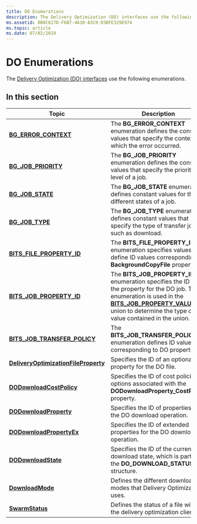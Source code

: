 ```yaml
---
title: DO Enumerations
description: The Delivery Optimization (DO) interfaces use the following enumerations.
ms.assetid: 0B0C627D-F6B7-4A10-83C0-03BFE329E974
ms.topic: article
ms.date: 07/02/2019
---
```


# DO Enumerations

The [Delivery Optimization (DO) interfaces](do-interfaces.md) use the following enumerations.

## In this section

| Topic | Description |
|-|-|
| [**BG_ERROR_CONTEXT**](bg-error-context.md) | The **BG_ERROR_CONTEXT** enumeration defines the constant values that specify the context in which the error occurred. |
| [**BG_JOB_PRIORITY**](bg-job-priority-.md) | The **BG_JOB_PRIORITY** enumeration defines the constant values that specify the priority level of a job.  |
| [**BG_JOB_STATE**](bg-job-state-.md) | The **BG_JOB_STATE** enumeration defines constant values for the different states of a job. |
| [**BG_JOB_TYPE**](bg-job-type.md) | The **BG_JOB_TYPE** enumeration defines constant values that specify the type of transfer job, such as download. |
| [**BITS_FILE_PROPERTY_ID**](bits-file-property-id-.md) | The **BITS_FILE_PROPERTY_ID** enumeration specifies values that define ID values corresponding to **BackgroundCopyFile** properties. |
| [**BITS_JOB_PROPERTY_ID**](bits-job-property-id.md) | The **BITS_JOB_PROPERTY_ID** enumeration specifies the ID of the property for the DO job. This enumeration is used in the [**BITS_JOB_PROPERTY_VALUE**](bits-job-property-value-.md) union to determine the type of value contained in the union. |
| [**BITS_JOB_TRANSFER_POLICY**](bits-job-transfer-policy-.md) | The **BITS_JOB_TRANSFER_POLICY** enumeration defines ID values corresponding to DO properties. |
| [**DeliveryOptimizationFileProperty**](deliveryoptimizationfileproperty.md) | Specifies the ID of an optional property for the DO file. |
| [**DODownloadCostPolicy**](./deliveryoptimizationdownloadtypes/ne-deliveryoptimizationdownloadtypes-dodownloadcostpolicy.md) | Specifies the ID of cost policies options associated with the **DODownloadProperty_CostPolicy** property. |
| [**DODownloadProperty**](./deliveryoptimizationdownloadtypes/ne-deliveryoptimizationdownloadtypes-dodownloadproperty.md) | Specifies the ID of properties for the DO download operation. |
| [**DODownloadPropertyEx**](./dodownloadinternal/ne-dodownloadinternal-dodownloadpropertyex.md) | Specifies the ID of extended properties for the DO download operation. |
| [**DODownloadState**](./deliveryoptimizationdownloadtypes/ne-deliveryoptimizationdownloadtypes-dodownloadstate.md) | Specifies the ID of the current download state, which is part of the **DO_DOWNLOAD_STATUS** structure. |
| [**DownloadMode**](downloadmode.md) | Defines the different download modes that Delivery Optimization uses.  |
| [**SwarmStatus**](swarmstatus.md) | Defines the status of a file within the delivery optimization client. |
